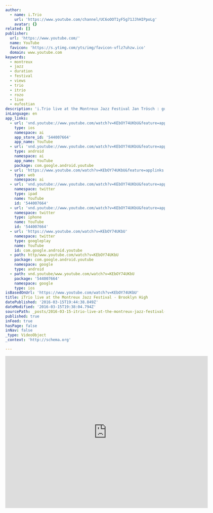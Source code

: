 ```yaml
---
author:
  - name: i.Trio
    url: 'https://www.youtube.com/channel/UC6oOOT1yF5g71JJhHIPpoLg'
    avatar: {}
related: []
publisher:
  url: 'https://www.youtube.com/'
  name: YouTube
  favicon: 'https://s.ytimg.com/yts/img/favicon-vflz7uhzw.ico'
  domain: www.youtube.com
keywords:
  - montreux
  - jazz
  - duration
  - festival
  - views
  - trio
  - itrio
  - rozo
  - live
  - eufostian
description: 'i.Trio live at the Montreux Jazz Festival Jan Trösch : guitar Pierre Sottas : bass Urs Wittwer : drums'
inLanguage: en
app_links:
  - url: 'vnd.youtube://www.youtube.com/watch?v=KEbOY74UKbU&feature=applinks'
    type: ios
    namespace: ai
    app_store_id: '544007664'
    app_name: YouTube
  - url: 'vnd.youtube://www.youtube.com/watch?v=KEbOY74UKbU&feature=applinks'
    type: android
    namespace: ai
    app_name: YouTube
    package: com.google.android.youtube
  - url: 'https://www.youtube.com/watch?v=KEbOY74UKbU&feature=applinks'
    type: web
    namespace: ai
  - url: 'vnd.youtube://www.youtube.com/watch?v=KEbOY74UKbU&feature=applinks'
    namespace: twitter
    type: ipad
    name: YouTube
    id: '544007664'
  - url: 'vnd.youtube://www.youtube.com/watch?v=KEbOY74UKbU&feature=applinks'
    namespace: twitter
    type: iphone
    name: YouTube
    id: '544007664'
  - url: 'https://www.youtube.com/watch?v=KEbOY74UKbU'
    namespace: twitter
    type: googleplay
    name: YouTube
    id: com.google.android.youtube
  - path: http/www.youtube.com/watch?v=KEbOY74UKbU
    package: com.google.android.youtube
    namespace: google
    type: android
  - path: vnd.youtube/www.youtube.com/watch?v=KEbOY74UKbU
    package: '544007664'
    namespace: google
    type: ios
isBasedOnUrl: 'https://www.youtube.com/watch?v=KEbOY74UKbU'
title: iTrio live at the Montreux Jazz Festival - Brooklyn High
datePublished: '2016-03-15T19:44:38.849Z'
dateModified: '2016-03-15T19:38:04.794Z'
sourcePath: _posts/2016-03-15-itrio-live-at-the-montreux-jazz-festival-brooklyn-high.md
published: true
inFeed: true
hasPage: false
inNav: false
_type: VideoObject
_context: 'http://schema.org'

---
```

<iframe src="https://cdn.embedly.com/widgets/media.html?src=https%3A%2F%2Fwww.youtube.com%2Fembed%2FKEbOY74UKbU%3Ffeature%3Doembed&amp;url=https%3A%2F%2Fwww.youtube.com%2Fwatch%3Fv%3DKEbOY74UKbU&amp;image=https%3A%2F%2Fi.ytimg.com%2Fvi%2FKEbOY74UKbU%2Fhqdefault.jpg&amp;key=b7d04c9b404c499eba89ee7072e1c4f7&amp;type=text%2Fhtml&amp;schema=youtube" width="640" height="480" scrolling="no" frameborder="0" allowfullscreen="allowfullscreen" style=""></iframe>